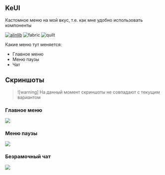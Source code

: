 ## KeUI
Кастомное меню на мой вкус, т.е. как мне удобно использовать компоненты


[![alinlib](https://kelcuprum.ru/ass/budge/alinlib/requires/cozy_vector.svg)](https://modrinth.com/mod/alinlib)
![fabric](https://cdn.jsdelivr.net/npm/@intergrav/devins-badges@3/assets/cozy/supported/fabric_vector.svg)
![quilt](https://cdn.jsdelivr.net/npm/@intergrav/devins-badges@3/assets/cozy/supported/quilt_vector.svg)

Какие меню тут меняется:
- Главное меню
- Меню паузы
- Чат


Скриншоты
-
> ![warning]
> На данный момент скриншоты не совпадают с текущим вариантом
### Главное меню
<img src="https://cdn.kelcuprum.ru/kelmenu/main_menu.png">

### Меню паузы
<img src="https://cdn.kelcuprum.ru/kelmenu/pause_menu.png">

### Безрамочный чат
<img src="https://cdn.kelcuprum.ru/kelmenu/chat_edge.png">
